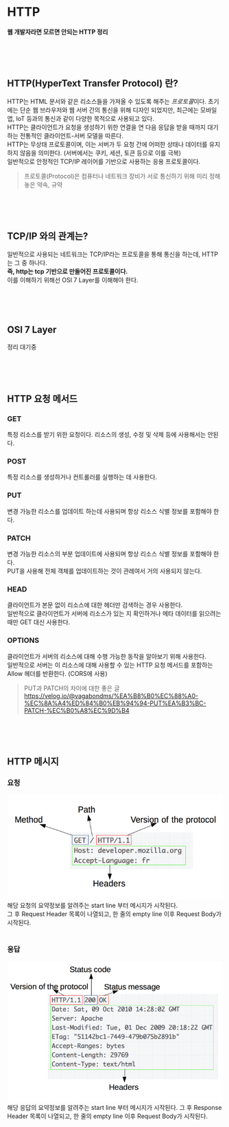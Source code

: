 # HTTP
**웹 개발자라면 모르면 안되는 HTTP 정리**

<br />
<br />
<br />

## HTTP(HyperText Transfer Protocol) 란?
HTTP는 HTML 문서와 같은 리소스들을 가져올 수 있도록 해주는 *프로토콜*이다.
초기에는 단순 웹 브라우저와 웹 서버 간의 통신을 위해 디자인 되었지만, 최근에는 모바일 앱, IoT 등과의 통신과 같이 다양한 목적으로 사용되고 있다.  
HTTP는 클라이언트가 요청을 생성하기 위한 연결을 연 다음 응답을 받을 때까지 대기하는 전통적인 클라이언트-서버 모델을 따른다.  
HTTP는 무상태 프로토콜이며, 이는 서버가 두 요청 간에 어떠한 상태나 데이터를 유지하지 않음을 의미한다. (서버에서는 쿠키, 세션, 토큰 등으로 이를 극복)  
일반적으로 안정적인 TCP/IP 레이어를 기반으로 사용하는 응용 프로토콜이다.
> 프로토콜(Protocol)은 컴퓨터나 네트워크 장비가 서로 통신하기 위해 미리 정해 놓은 약속, 규약

<br />
<br />
<br />

## TCP/IP 와의 관계는?
일반적으로 사용되는 네트워크는 TCP/IP라는 프로토콜을 통해 통신을 하는데, HTTP는 그 중 하나다.  
**즉, http는 tcp 기반으로 만들어진 프로토콜이다.**  
이를 이해하기 위해선 OSI 7 Layer를 이해해야 한다.

<br />
<br />
<br />

## OSI 7 Layer
정리 대기중

<br />
<br />
<br />

## HTTP 요청 메서드

### GET
특정 리소스를 받기 위한 요청이다. 리소스의 생성, 수정 및 삭제 등에 사용해서는 안된다.

### POST
특정 리소스를 생성하거나 컨트롤러를 실행하는 데 사용한다. 

### PUT
변경 가능한 리소스를 업데이트 하는데 사용되며 항상 리소스 식별 정보를 포함해야 한다.

### PATCH
변경 가능한 리소스의 부분 업데이트에 사용되며 항상 리소스 식별 정보를 포함해야 한다.  
PUT을 사용해 전체 객체를 업데이트하는 것이 관례여서 거의 사용되지 않는다.

### HEAD
클라이언트가 본문 없이 리소스에 대한 헤더만 검색하는 경우 사용한다.  
일반적으로 클라이언트가 서버에 리소스가 있는 지 확인하거나 메타 데이터를 읽으려는 때만 GET 대신 사용한다.

### OPTIONS
클라이언트가 서버의 리소스에 대해 수행 가능한 동작을 알아보기 위해 사용한다.  
일반적으로 서버는 이 리소스에 대해 사용할 수 있는 HTTP 요청 메서드를 포함하는 Allow 헤더를 반환한다. (CORS에 사용)

> PUT과 PATCH의 차이에 대한 좋은 글
> https://velog.io/@vagabondms/%EA%B8%B0%EC%88%A0-%EC%8A%A4%ED%84%B0%EB%94%94-PUT%EA%B3%BC-PATCH-%EC%B0%A8%EC%9D%B4

<br />
<br />
<br />

## HTTP 메시지

### 요청 
![리퀘스트메시지](../resource/requestMessage.png)  
해당 요청의 요약정보를 알려주는 start line 부터 메시지가 시작된다.  
그 후 Request Header 목록이 나열되고, 한 줄의 empty line 이후 Request Body가 시작된다.  
<br>

### 응답
![리스폰스메시지](../resource/responseMessage.png)  
해당 응답의 요약정보를 알려주는 start line 부터 메시지가 시작된다.
그 후 Response Header 목록이 나열되고, 한 줄의 empty line 이후 Request Body가 시작된다. 